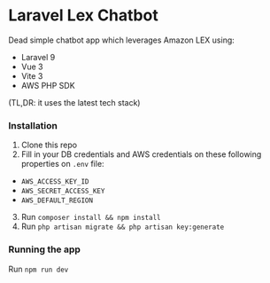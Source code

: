 # Laravel Lex Chatbot

Dead simple chatbot app which leverages Amazon LEX using:
- Laravel 9
- Vue 3
- Vite 3
- AWS PHP SDK

(TL,DR: it uses the latest tech stack)

### Installation

1. Clone this repo
2. Fill in your DB credentials and AWS credentials on these following properties on `.env` file:
- `AWS_ACCESS_KEY_ID`
- `AWS_SECRET_ACCESS_KEY`
- `AWS_DEFAULT_REGION`
3. Run `composer install && npm install`
4. Run `php artisan migrate && php artisan key:generate`

### Running the app

Run `npm run dev`

